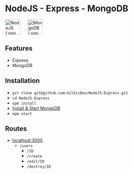 # NodeJS - Express - MongoDB

<img src="https://upload.wikimedia.org/wikipedia/commons/d/d9/Node.js_logo.svg" alt="NodeJS Logo" height="50px" style="margin-right: 20px;"> <img src="https://webassets.mongodb.com/_com_assets/cms/mongodb_logo1-76twgcu2dm.png" alt="MongoDB Logo" height="50px">

## Features

- Express
- MongoDB

## Installation

- `git clone git@github.com:milkicDev/NodeJS-Express.git`
- `cd NodeJS-Express`
- `npm install`
- [Install & Start MongoDB](https://docs.mongodb.com/manual/tutorial/getting-started/)
- `npm start`

## Routes

- [localhost:3000](http://localhost:3000)
  - `/users`
    - `/ID`
    - `/create`
    - `/edit/ID`
    - `/destroy/ID`
